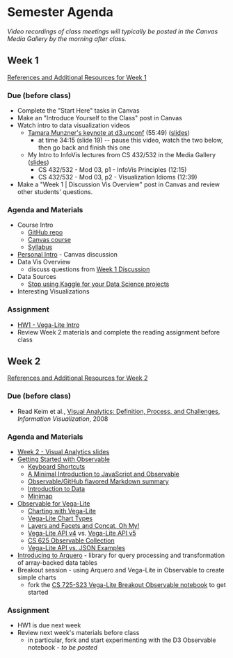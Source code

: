# Semester Agenda

*Video recordings of class meetings will typically be posted in the Canvas Media Gallery by the morning after class.*

## Week 1

[References and Additional Resources for Week 1](resources.md#week-1)

### Due (before class)

* Complete the "Start Here" tasks in Canvas
* Make an "Introduce Yourself to the Class" post in Canvas
* Watch intro to data visualization videos
  * [Tamara Munzner's keynote at d3.unconf](https://www.youtube.com/watch?v=jVC6SQS23ak) (55:49) ([slides](https://www.cs.ubc.ca/~tmm/talks/minicourse14/vad15d3unconf.pdf))
    * at time 34:15 (slide 19) -- pause this video, watch the two below, then go back and finish this one
  * My Intro to InfoVis lectures from CS 432/532 in the Media Gallery ([slides](https://docs.google.com/presentation/d/1dnKwKgOAWQ37QzHXxbbIZ-J4R8KYFO4Ss12VFkit-wA/preview?rm=minimal))
    * CS 432/532 - Mod 03, p1 - InfoVis Principles (12:15)
    * CS 432/532 - Mod 03, p2 - Visualization Idioms (12:39)
* Make a "Week 1 | Discussion Vis Overview" post in Canvas and review other students' questions.

### Agenda and Materials

* Course Intro
  * [GitHub repo](README.md)
  * [Canvas course](https://canvas.odu.edu/courses/132393)
  * [Syllabus](syllabus.md)
* [Personal Intro](https://canvas.odu.edu/courses/132393/discussion_topics/473801) - Canvas discussion
* Data Vis Overview
  * discuss questions from [Week 1 Discussion](https://canvas.odu.edu/courses/132393/discussion_topics/473799)
* Data Sources
  * [Stop using Kaggle for your Data Science projects](https://faun.dev/c/stories/edwarda_johnson/stop-using-kaggle-for-your-data-science-projects/)
* Interesting Visualizations

### Assignment

* [HW1 - Vega-Lite Intro](HW1-VegaLite.md)
* Review Week 2 materials and complete the reading assignment before class

## Week 2

[References and Additional Resources for Week 2](resources.md#week-2)

### Due (before class)

* Read Keim et al., [Visual Analytics: Definition, Process, and Challenges](https://d-nb.info/1098134664/34), *Information Visualization*, 2008

### Agenda and Materials

* [Week 2 - Visual Analytics slides](https://docs.google.com/presentation/d/1SnabdFdtfhyYQov66Hr3ZvfMp1U3TZ3DSuTVDBZHTTU/edit?usp=share_link)
* [Getting Started with Observable](https://observablehq.com/@observablehq/getting-started)
  * [Keyboard Shortcuts](https://observablehq.com/@observablehq/keyboard-shortcuts)
  * [A Minimal Introduction to JavaScript and Observable](https://observablehq.com/@uwdata/a-minimal-introduction-to-javascript-and-observable)
  * [Observable/GitHub flavored Markdown summary](https://observablehq.com/@ajlimbert/github-flavored-markdown-cheatsheet-observable)
  * [Introduction to Data](https://observablehq.com/@observablehq/introduction-to-data)
  * [Minimap](https://observablehq.com/@observablehq/minimap)
* [Observable for Vega-Lite](https://observablehq.com/collection/@observablehq/observable-for-vega-lite)
  * [Charting with Vega-Lite](https://observablehq.com/@observablehq/vega-lite?collection=@observablehq/observable-for-vega-lite)
  * [Vega-Lite Chart Types](https://observablehq.com/@observablehq/vega-lite-chart-types?collection=@observablehq/observable-for-vega-lite)
  * [Layers and Facets and Concat, Oh My!](https://observablehq.com/@observablehq/layers-facets-concat?collection=@observablehq/observable-for-vega-lite)
  * [Vega-Lite API v4](https://observablehq.com/@vega/vega-lite-api) vs. [Vega-Lite API v5](https://observablehq.com/@vega/vega-lite-api-v5)
  * [CS 625 Observable Collection](https://observablehq.com/collection/@weiglemc/cs625)
  * [Vega-Lite API vs. JSON Examples](https://observablehq.com/@weiglemc/vega-lite-api-vs-json-examples)
* [Introducing to Arquero](https://observablehq.com/@uwdata/introducing-arquero) - library for query processing and transformation of array-backed data tables
* Breakout session - using Arquero and Vega-Lite in Observable to create simple charts
  * fork the [CS 725-S23 Vega-Lite Breakout Observable notebook](https://observablehq.com/@weiglemc/cs725-s23-vega-lite-breakout-notebook) to get started

### Assignment

* HW1 is due next week
* Review next week's materials before class
  * in particular, fork and start experimenting with the D3 Observable notebook - *to be posted*
